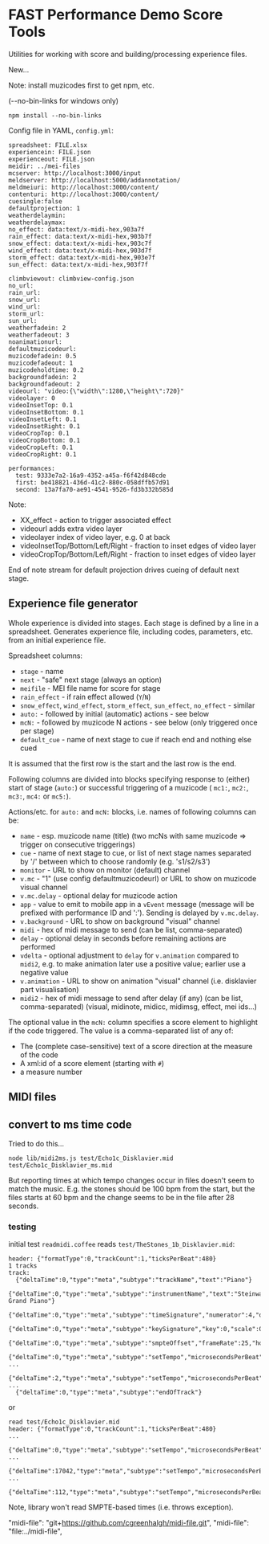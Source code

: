# FAST Performance Demo Score Tools

Utilities for working with score and building/processing experience files.

New...

Note: install muzicodes first to get npm, etc.

(--no-bin-links for windows only)
```
npm install --no-bin-links
```

Config file in YAML, `config.yml`:
```
spreadsheet: FILE.xlsx
experiencein: FILE.json
experienceout: FILE.json
meidir: ../mei-files
mcserver: http://localhost:3000/input
meldserver: http://localhost:5000/addannotation/
meldmeiuri: http://localhost:3000/content/
contenturi: http://localhost:3000/content/
cuesingle:false
defaultprojection: 1
weatherdelaymin: 
weatherdelaymax: 
no_effect: data:text/x-midi-hex,903a7f
rain_effect: data:text/x-midi-hex,903b7f
snow_effect: data:text/x-midi-hex,903c7f
wind_effect: data:text/x-midi-hex,903d7f
storm_effect: data:text/x-midi-hex,903e7f
sun_effect: data:text/x-midi-hex,903f7f

climbviewout: climbview-config.json
no_url:
rain_url:
snow_url:
wind_url:
storm_url:
sun_url:
weatherfadein: 2
weatherfadeout: 3
noanimationurl: 
defaultmuzicodeurl:
muzicodefadein: 0.5
muzicodefadeout: 1
muzicodeholdtime: 0.2
backgroundfadein: 2
backgroundfadeout: 2
videourl: "video:{\"width\":1280,\"height\":720}"
videolayer: 0
videoInsetTop: 0.1
videoInsetBottom: 0.1
videoInsetLeft: 0.1
videoInsetRight: 0.1
videoCropTop: 0.1
videoCropBottom: 0.1
videoCropLeft: 0.1
videoCropRight: 0.1

performances:
  test: 9333e7a2-16a9-4352-a45a-f6f42d848cde
  first: be418821-436d-41c2-880c-058dffb57d91
  second: 13a7fa70-ae91-4541-9526-fd3b332b585d
```
Note:

- XX_effect - action to trigger associated effect
- videourl adds extra video layer
- videolayer index of video layer, e.g. 0 at back
- videoInsetTop/Bottom/Left/Right - fraction to inset edges of video layer
- videoCropTop/Bottom/Left/Right - fraction to inset edges of video layer

End of note stream for default projection drives cueing of default next stage.


## Experience file generator

Whole experience is divided into stages. Each stage is defined by a line in a spreadsheet. Generates experience file, including codes, parameters, etc. from an initial experience file.

Spreadsheet columns:

- `stage` - name
- `next` - "safe" next stage (always an option)
- `meifile` - MEI file name for score for stage
- `rain_effect` - if rain effect allowed (`Y`/`N`)
- `snow_effect`, `wind_effect`, `storm_effect`, `sun_effect`, `no_effect` - similar
- `auto:` - followed by initial (automatic) actions - see below
- `mcN:` - followed by muzicode N actions - see below (only triggered once per stage)
- `default_cue` - name of next stage to cue if reach end and nothing else cued

It is assumed that the first row is the start and the last row is the end.

Following columns are divided into blocks specifying response to (either) start of stage (`auto:`) or successful triggering of a muzicode ( `mc1:`, `mc2:`, `mc3:`, `mc4:` or `mc5:`).

Actions/etc. for `auto:` and `mcN:` blocks, i.e. names of following columns can be:

- `name` - esp. muzicode name (title) (two mcNs with same muzicode => trigger on consecutive triggerings)
- `cue` - name of next stage to cue, or list of next stage names separated by '/' between which to choose randomly (e.g. 's1/s2/s3')
- `monitor` - URL to show on monitor (default) channel
- `v.mc` - "1" (use config defaultmuzicodeurl) or URL to show on muzicode visual channel
- `v.mc.delay` - optional delay for muzicode action
- `app` - value to emit to mobile app in a `vEvent` message (message will be prefixed with performance ID and ':'). Sending is delayed by `v.mc.delay`.
- `v.background` - URL to show on background "visual" channel 
- `midi` - hex of midi message to send (can be list, comma-separated)
- `delay` - optional delay in seconds before remaining actions are performed
- `vdelta` - optional adjustment to `delay` for `v.animation` compared to `midi2`, e.g. to make animation later use a positive value; earlier use a negative value
- `v.animation` - URL to show on animation "visual" channel (i.e. disklavier part visualisation)
- `midi2` - hex of midi message to send after delay (if any) (can be list, comma-separated)
(visual, midinote, midicc, midimsg, effect, mei ids...)

The optional value in the `mcN:` column specifies a score element to highlight if the code triggered. The value is a comma-separated list of any of:
- The (complete case-sensitive) text of a score direction at the measure of the code
- A xml:id of a score element (starting with `#`)
- a measure number

## MIDI files

## convert to ms time code

Tried to do this...
```
node lib/midi2ms.js test/Echo1c_Disklavier.mid test/Echo1c_Disklavier_ms.mid 
```

But reporting times at which tempo changes occur in files doesn't seem to match the music. E.g. the stones should be 100 bpm from the start, but the files starts at 60 bpm and the change seems to be in the file after 28 seconds. 

### testing

initial test `readmidi.coffee` reads `test/TheStones_1b_Disklavier.mid`:
```
header: {"formatType":0,"trackCount":1,"ticksPerBeat":480}
1 tracks
track:
  {"deltaTime":0,"type":"meta","subtype":"trackName","text":"Piano"}
  {"deltaTime":0,"type":"meta","subtype":"instrumentName","text":"Steinway Grand Piano"}
  {"deltaTime":0,"type":"meta","subtype":"timeSignature","numerator":4,"denominator":4,"metronome":24,"thirtyseconds":8}
  {"deltaTime":0,"type":"meta","subtype":"keySignature","key":0,"scale":0}
  {"deltaTime":0,"type":"meta","subtype":"smpteOffset","frameRate":25,"hour":0,"min":0,"sec":0,"frame":0,"subframe":0}
  {"deltaTime":0,"type":"meta","subtype":"setTempo","microsecondsPerBeat":1000000}
...
  {"deltaTime":2,"type":"meta","subtype":"setTempo","microsecondsPerBeat":600000}
...
  {"deltaTime":0,"type":"meta","subtype":"endOfTrack"}
```
or
```
read test/Echo1c_Disklavier.mid
header: {"formatType":0,"trackCount":1,"ticksPerBeat":480}
...  
  {"deltaTime":0,"type":"meta","subtype":"setTempo","microsecondsPerBeat":1000000}
...
  {"deltaTime":17042,"type":"meta","subtype":"setTempo","microsecondsPerBeat":507462}
...
  {"deltaTime":112,"type":"meta","subtype":"setTempo","microsecondsPerBeat":515151}
```

Note, library won't read SMPTE-based times (i.e. throws exception).

   "midi-file": "git+https://github.com/cgreenhalgh/midi-file.git",
   "midi-file": "file:../midi-file",
   